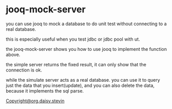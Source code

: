 # jooq-mock-server

you can use jooq to mock a database to do unit test without connecting to a real database.

this is especially useful when you test jdbc or jdbc pool with ut.

the jooq-mock-server shows you how to use jooq to implement the function above.

the simple server returns the fixed result, it can only show that the connection is ok.

while the simulate server acts as a real database. you can use it to query just the data that you insert(update), and you can also delete the data, because it implements the sql parse.

Copyright@org.daisy.stevin
